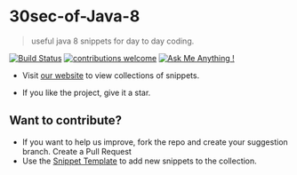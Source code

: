 ﻿# 30sec-of-Java-8

>useful java 8 snippets for day to day coding.
<!-- https://shields.io/ -->
[![Build Status](https://travis-ci.com/pawarashish564/30seconds-of-Java-8.svg?branch=master)](https://travis-ci.com/pawarashish564/30seconds-of-Java-8)
[![contributions welcome](https://img.shields.io/badge/contributions-welcome-brightgreen.svg?style=flat)](https://github.com/dwyl/esta/issues)
 [![Ask Me Anything !](https://img.shields.io/badge/Ask%20me-anything-1abc9c.svg)](http://www.matthiaszarzecki.com)
* Visit [our website](https://ashishpawar517.github.io/30seconds-of-Java-8/) to view collections of snippets.

* If you like the project, give it a star.

## Want to contribute?

* If you want to help us improve, fork the repo and create your suggestion branch. Create a Pull Request
* Use the [Snippet Template](snippets/template.json) to add new snippets to the collection.
